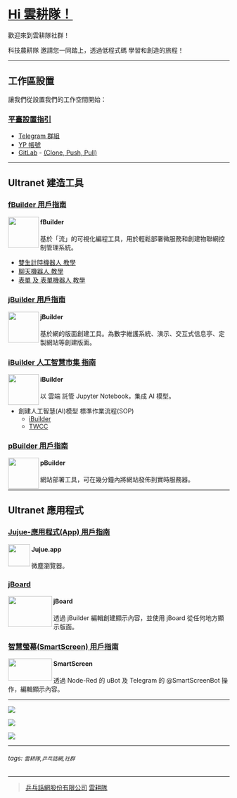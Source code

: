 # [Hi 雲耕隊！](https://clouder.ypcloud.com/)

歡迎來到雲耕隊社群！

科技農耕隊 邀請您一同踏上，透過低程式碼 學習和創造的旅程！

---

## 工作區設置

讓我們從設置我們的工作空間開始：

### [平臺設置指引](https://github.com/YPCloudInc/Clouder/blob/main/%E6%BC%A2%E8%AA%9E/md/%E8%A8%AD%E7%BD%AE.md)

- [Telegram 群組](https://telegram.org/)
- [YP 帳號](https://account.ypcloud.com/#/login)
- [GitLab](https://gitlab.com/) - [(Clone, Push, Pull)](https://github.com/YPCloudInc/Clouder/blob/main/md/git-clone.md)

---

## Ultranet 建造工具

### [fBuilder 用戶指南](https://github.com/motebus/ultrabook/tree/main/Ultranet%20Apps/fBuilder)

[<img align="left" width="70" height="70" src="https://i.imgur.com/lWgj5Fr.jpg" />](https://run.ypcloud.com/)

#### fBuilder
基於「流」的可視化編程工具，用於輕鬆部署微服務和創建物聯網控制管理系統。

- [雙生計時機器人 教學](md/twin.md)
- [聊天機器人 教學](md/chatbot.md)  
- [表單 及 表單機器人 教學](md/form.md)

### [jBuilder 用戶指南](https://github.com/motebus/ultrabook/tree/main/Ultranet%20Apps/jBuilder)

[<img align="left" height="70" src="https://i.imgur.com/p9jaFdK.png">](https://run.ypcloud.com/)

#### jBuilder
基於網的版面創建工具。為數字維護系統、演示、交互式信息亭、定製網站等創建版面。

### [iBuilder 人工智慧市集 指南](https://github.com/YPCloudInc/Clouder/blob/main/md/aim.md)

[<img align="left" height="70" src="https://i.imgur.com/hRUqgoP.png">](https://run.ypcloud.com/)

#### iBuilder
以 雲端 託管 Jupyter Notebook，集成 AI 模型。

- 創建人工智慧(AI)模型 標準作業流程(SOP)
  - [iBuilder](https://github.com/YPCloudInc/Clouder/blob/main/md/iBuilder.md)
  - [TWCC](https://github.com/YPCloudInc/Clouder/blob/main/md/TWCC.md)

### [pBuilder 用戶指南](https://github.com/motebus/ultrabook/blob/main/Ultranet%20Apps/pBuilder%20User%20Guide.md)

[<img align="left" height="70" src="https://i.imgur.com/gLlkmXT.png">](https://run.ypcloud.com/)

#### pBuilder
網站部署工具，可在幾分鐘內將網站發佈到實時服務器。

---

## Ultranet 應用程式

### [Jujue-應用程式(App) 用戶指南](https://github.com/motebus/ultrabook/blob/main/Ultranet%20Apps/jujue-app%20User%20Guide.md)

[<img align="left" height="50" src="https://i.imgur.com/D0BZj5F.png" />](https://jujue.app/browser)

#### Jujue.app
微塵瀏覽器。

### [jBoard](https://jboard.ypcloud.com/)

[<img align="left" width="100" height="70" src="https://i.imgur.com/5rrq8ur.png" />](https://jboard.ypcloud.com/)

#### jBoard
透過 jBuilder 編輯創建顯示內容，並使用 jBoard 從任何地方顯示版面。

### [智慧螢幕(SmartScreen) 用戶指南](https://github.com/motebus/ultrabook/blob/main/Ultranet%20Apps/SmartScreen%20User%20Guide.md)

[<img align="left" width="100" height="50" src="https://i.imgur.com/Jl3YyH9.png" />](https://smartscreen.tv)

#### SmartScreen
透過 Node-Red 的 uBot 及 Telegram 的 @SmartScreenBot 操作，編輯顯示內容。

---

[![](https://user-images.githubusercontent.com/116076967/197033026-8a4f59fb-3a37-4835-9554-ba576401ae97.jpeg)](https://clouder.ypcloud.com/)

[![](https://user-images.githubusercontent.com/116076967/198514847-13ff6bc1-893d-4f5d-9f0a-4efabbe2aded.jpeg)](https://clouder.ypcloud.com/)

[<img src="https://i.imgur.com/FTdU6lQ.jpg" width=auto height=auto>](https://clouder.ypcloud.com/)

---
###### tags: `雲耕隊`,`乒乓話網`,`社群` 
---
> [乒乓話網股份有限公司](https://www.ypcloud.com)
> [雲耕隊](https://clouder.ypcloud.com)
